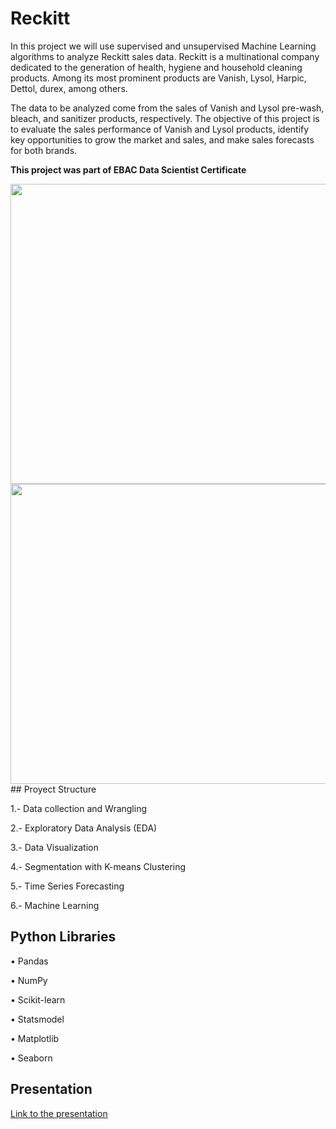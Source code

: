 # Reckitt

In this project we will use supervised and unsupervised Machine Learning algorithms to analyze Reckitt sales data. Reckitt is a multinational company dedicated to the generation of health, hygiene and household cleaning products. Among its most prominent products are Vanish, Lysol, Harpic, Dettol, durex, among others.

The data to be analyzed come from the sales of Vanish and Lysol pre-wash, bleach, and sanitizer products, respectively. The objective of this project is to evaluate the sales performance of Vanish and Lysol products, identify key opportunities to grow the market and sales, and make sales forecasts for both brands.

**This project was part of EBAC Data Scientist Certificate**

<div align="center"><img src="https://github.com/ferdal137/SpaceX/blob/main/Templates/Logo.png?raw=true" width="1100" height="480" /></div>
<div align="center"><img src="images/mi_imagen.png" width="1100" height="480" /></div>
## Proyect Structure

1.- Data collection and Wrangling

2.- Exploratory Data Analysis (EDA)

3.- Data Visualization

4.- Segmentation with K-means Clustering

5.- Time Series Forecasting

6.- Machine Learning

## Python Libraries

• Pandas

• NumPy

• Scikit-learn

• Statsmodel

• Matplotlib

• Seaborn

## Presentation

[Link to the presentation](Templates/Logo.png)
